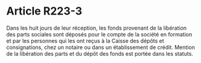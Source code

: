 # Article R223-3

Dans les huit jours de leur réception, les fonds provenant de la libération des parts sociales sont déposés pour le compte de la société en formation et par les personnes qui les ont reçus à la Caisse des dépôts et consignations, chez un notaire ou dans un établissement de crédit.   Mention de la libération des parts et du dépôt des fonds est portée dans les statuts.